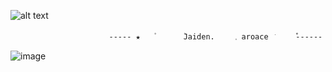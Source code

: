 
![alt text](https://64.media.tumblr.com/b59fda644cd6c1898c7794234e74999e/130abe7d406aaacc-e5/s500x750/390b3c5f98d040f67c7a268fed1d3935177cd1b2.pnj)


                          ----- ★ㅤㅤ۫ㅤㅤ  ㅤ۫Jaiden.   ㅤ𓈒 aroaceㅤׂㅤㅤㅤ۫۫------

![image](https://encrypted-tbn0.gstatic.com/images?q=tbn:ANd9GcQovTCTc3znapCjnrQngVK1tPT-NiIm2PKxDuOwOQiwUg&s)
